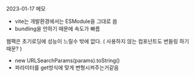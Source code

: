 2023-01-17 메모

- vite는 개발환경에서는 ESModule을 그대로 씀
- bundling을 안하기 때문에 속도가 빠름

웹팩은 초기로딩에 성능이 느릴수 밖에 없다. ( 사용하지 않는 컴포넌트도 번들링 하기 때문? )

- new URLSearchParams(params).toString()
- 파라미터를 get방식에 맞게 변형시켜주는거같음
